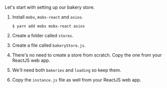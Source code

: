 Let's start with setting up our bakery store.

1. Install `mobx`, `mobx-react` and `axios`.

   ```shell
   $ yarn add mobx mobx-react axios
   ```

2. Create a folder called `stores`.

3. Create a file called `bakeryStore.js`.

4. There's no need to create a store from scratch. Copy the one from your ReactJS web app.

5. We'll need both `bakeries` and `loading` so keep them.

6. Copy the `instance.js` file as well from your ReactJS web app.
